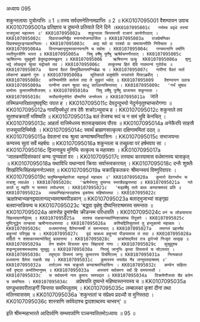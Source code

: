 अध्यायः 095

शकुन्तलायाः पुत्रोत्पत्तिः ॥ 1 ॥ तस्य सर्वदमनेतिनामप्राप्तिः ॥ 2 ॥
KK0107095001	वैशम्पायन उवाच 
KK0107095001a	प्रतिज्ञाय च दुष्यन्ते प्रतियाते दिने दिने ।`
KK0107095001c	गर्भश्च ववृधे तस्यां राजपुत्र्यां महात्मनः ॥'
KK0107095002a	शकुन्तला चिन्तयन्ती राजानं कार्यगौरवात् ।
KK0107095002c	दिवारात्रमनिद्रैव स्नानभोजनवर्जिता ॥
KK0107095003a	राजप्रेषणिका विप्राश्चतुरङ्गबलान्विताः ।
KK0107095003c	अद्य श्वो वा परश्वो वा समायान्तीति निस्चिता ॥
KK0107095004a	दिनान्पक्षानृतून्मासानयनानि च सर्वशः ।
KK0107095004c	गण्यमानानि वर्षाणि व्यतीयुस्त्रीणि भारत ॥
KK0107095005a	त्रिषु वर्षेषु पूर्णेषु ऋषेर्वचनगौरवात् ।
KK0107095005c	ऋषिपत्न्यः सुबहुशो हेतुमद्वाक्यमब्रुवन् ॥
KK0107095006	ऋषिपत्न्य ऊचुः 
KK0107095006a	शृणु भद्रे लोकवृत्तं श्रुत्वा यद्रोचते तव ।
KK0107095006c	तत्कुरुष्व हितं देवि नावमान्यं गुरोर्वचः ॥
KK0107095007a	देवानां दैवतं विष्णुर्विप्राणामग्निर्ब्रह्म च ।
KK0107095007c	नारीणां दैवतं भर्ता लोकानां ब्राह्मणो गुरुः ॥
KK0107095008a	सूतिकाले प्रसूष्वेति भगवांस्ते पिताऽब्रवीत् ।
KK0107095008c	करिष्यामीति कर्तव्यं तदा ते सुकृतं भवेत् ॥
KK0107095009	वैशम्पायन उवाच 
KK0107095009a	पत्नीनां वचनं श्रुत्वा साधु साध्वित्यचिन्तयत् ।
KK0107095009c	'गर्भं सुषाव वामोरूः कुमारममितौजसम् ॥
KK0107095010a	त्रिषु वर्षेषु पूर्णेषु प्राजायत शकुन्तला ।
KK0107095010c	रूपौदार्यगुणोपेतं दौष्यन्तिं जनमेजय ॥
KK0107095011a	`जाते तस्मिन्नन्तरिक्षात्पुष्पवृष्टिः पपात ह ।
KK0107095011c	देवदुन्दुभयो नेदुर्ननृतुश्चाप्सरोगणाः ॥
KK0107095012a	गायद्भिर्मधुरं तत्र देवैः शक्रोऽभ्युवाच ह ।
KK0107095012c	शकुन्तले तव सुतश्चक्रवर्ती भविष्यति ॥
KK0107095013a	बलं तेजश्च रूपं च न समं भुवि केनचित् ।
KK0107095013c	आहर्ता वाजिमेधस्य शतसङ्ख्यस्य पौरवः ॥
KK0107095014a	अनेकैरपि साहस्रै राजसूयादिभिर्मखैः ।
KK0107095014c	स्वार्थं ब्राह्मणसात्कृत्वा दक्षिणाममितां ददत् ॥
KK0107095015a	देवतानां वचः श्रुत्वा कण्वाश्रमनिवासिनः ।
KK0107095015c	सभाजयन्तः कण्वस्य सुतां सर्वे महर्षयः ॥
KK0107095016a	शकुन्तला च तच्छ्रुत्वा परं हर्षमवाप सा ।
KK0107095016c	द्विजानाहूय मुनिभिः सत्कृत्य च महायशाः ।
KK0107095017a	'जातकर्मादिसंस्कारं कण्वः पुण्यवतां वरः ।
KK0107095017c	तस्याथ कारयामास वर्धमानस्य चासकृत् ॥
KK0107095018a	यथाविधि यथान्यायं क्रियाः सर्वास्त्वकारयत् ।
KK0107095018c	दन्तैः शुक्लैः शिखरिभिःसिंहसंहननोऽभवत् ॥
KK0107095019a	चक्राङ्कितकरः श्रीमान्स्वयं विष्णुरिवापरः ।
KK0107095019c	`चतुष्किष्कुर्महातेजा महामूर्धा महाबलः ॥'
KK0107095020a	कुमारो देवगर्भाभः स तत्राशु व्यवर्धत ।
KK0107095020c	'ऋषेर्भयात्तु दुष्यन्तः स्मरन्नैवाह्वयत्तदा ॥
KK0107095021a	गते काले तु महति न सस्मार तपोधनाम् ।
KK0107095021c	'षड्वर्षेषु ततो बालः कण्वाश्रमपदं प्रति ॥
KK0107095022a	व्याघ्रान्सिंहान्वराहांश्च वृकांश्च महिषांस्तथा ।
KK0107095022c	`ऋक्षांश्चाभ्यहनद्व्यालान्पद्भ्यामाश्रमपीडकान् ॥
KK0107095023a	बलाद्भुजाभ्यां सङ्गृह्य बलवान्सन्नियम्य च 
KK0107095023c	'बद्ध्वा वृक्षेषु दौष्यन्तिराश्रमस्य समन्ततः ॥
KK0107095024a	आरुरोह द्रुमांश्चैव क्रीडन्स्म परिधावति ।
KK0107095024c	`वनं च लोडयामास सिंहव्याघ्रगणैर्वृतम् ॥
KK0107095025a	ततश्च राक्षसान्सर्वान्पिशाचांश्च रिपून्रणे ।
KK0107095025c	मुष्टियुद्धेन तान्हत्वा ऋषीनाराधयत्तदा ॥
KK0107095026a	कश्चिद्दितिसुतस्तं तु हन्तुकामो महाबलः ।
KK0107095026c	वध्यमानांस्तु दैतेयानमर्षी तं समभ्ययात् ॥
KK0107095027a	तमागतं प्रहस्यैव बाहुभ्यां परिगृह्य च ।
KK0107095027c	दृढं चाबध्य बाहुभ्यां पीडयामास तं तदा ॥
KK0107095028a	मर्दितो न शशाकास्मान्मोचितुं बलवत्तया ।
KK0107095028c	प्राक्रोशद्भैरवं तत्र द्वारेभ्यो निःसृतं त्वसृक् ॥
KK0107095029a	तेन शब्देन वित्रस्ता मृगाः सिंहादयो गणाः ।
KK0107095029c	सुस्रुवुश्च शकृन्मूत्रमाश्रमस्थाश्च सुस्रुवुः ॥
KK0107095030a	निरसुं जानुभिः कृत्वा विससर्ज च सोऽपतत् ।
KK0107095030c	तद्दृष्ट्वा विस्मयं जग्मुः कुमारस्य विचेष्टितम् ॥
KK0107095031a	नित्यकालं वध्यमाना दैतेया राक्षसैः सह ।
KK0107095031c	कुमारस्य भयादेव नैव जग्मुस्तदाश्रमम् ॥'
KK0107095032a	ततोऽस्य नाम चक्रुस्ते कण्वाश्रमनिवासिनः ।
KK0107095032c	कण्वेन सहिताः सर्वे दृष्ट्वा कर्मातिमानुषम् ॥
KK0107095033a	अस्त्वयं सर्वदमनः सर्वं हि दमयत्यसौ ।
KK0107095033c	स सर्वदमनो नाम कुमारः समपद्यत ॥
KK0107095034a	विक्रमेणौजसा चैव बलेन च समन्वितः ।
KK0107095034c	`अप्रेषयति दुष्यन्ते महिष्यास्तनयस्य च ॥
KK0107095035a	पाण्डुभावपरीताङ्गीं चिन्तया समभिप्लुताम् ।
KK0107095035c	लम्बालकां कृशां दीनां तथा मलिनवाससम् ॥
KK0107095036a	`शकुन्तलां च संप्रेक्ष्य प्रदध्यौ स मुनिस्तदा ।
KK0107095036c	शास्त्राणि सर्ववेदाश्च द्वादशाब्दस्य चाभवन्' ॥

इति श्रीमन्महाभारते आदिपर्वणि सम्भवपर्वणि पञ्चनवतितमोऽध्यायः ॥ 95 ॥
